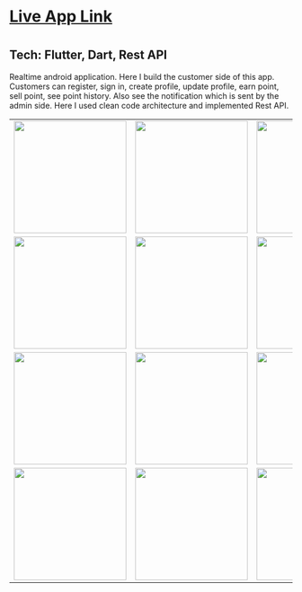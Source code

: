 <h1><a href = "https://play.google.com/store/apps/details?id=com.unnoti.unnoti">Live App Link</a><h1>
<h2>Tech: Flutter, Dart, Rest API</h2>
<p>Realtime android application. Here I build the customer side of this app. Customers can register, sign in, create profile, update profile, earn point, sell point, see point history. Also see the notification which is sent by the admin side. Here I used clean code architecture and implemented Rest API.</p>


<table>
  <tr>
    <td align="center"><img src="https://github.com/kafi015/Unnoti/assets/85091859/e1c371c6-7085-4d6b-a7df-7dd482c6d3a6" width="200" /></td>
    <td align="center"><img src="https://github.com/kafi015/Unnoti/assets/85091859/a76cf3c6-b988-4e01-9af7-d92f5ba4fc8d" width="200" /></td>
    <td align="center"><img src="https://github.com/kafi015/Unnoti/assets/85091859/16bbab87-2358-43f1-a80d-b2809bbdeb95" width="200" /></td>
    <td align="center"><img src="https://github.com/kafi015/Unnoti/assets/85091859/81e74ca3-99e4-4c2f-a762-483085ead47f" width="200" /></td>
    <td align="center"><img src="https://github.com/kafi015/Unnoti/assets/85091859/bb06b5fb-f08c-4c0f-908c-b10a4af136e8" width="200" /></td>
  </tr>
  <tr>
    <td align="center"><img src="https://github.com/kafi015/Unnoti/assets/85091859/350c74eb-260b-477f-bf8f-85eb0429ce40" width="200" /></td>
    <td align="center"><img src="https://github.com/kafi015/Unnoti/assets/85091859/e7478976-1ced-421e-b11d-308fa4267e24" width="200" /></td>
    <td align="center"><img src="https://github.com/kafi015/Unnoti/assets/85091859/3d3c7114-0ad6-4145-b819-5cf7f9645ca0" width="200" /></td>
    <td align="center"><img src="https://github.com/kafi015/Unnoti/assets/85091859/6cf9ced6-aa34-49f4-9e5f-3d66ca8c4141" width="200" /></td>
    <td align="center"><img src="https://github.com/kafi015/Unnoti/assets/85091859/790b04e4-e758-41bc-9283-9dec4848bdac" width="200" /></td>
  </tr>
  <tr>
    <td align="center"><img src="https://github.com/kafi015/Unnoti/assets/85091859/b855f847-89b7-4a6a-9d78-da20169beefb" width="200" /></td>
    <td align="center"><img src="https://github.com/kafi015/Unnoti/assets/85091859/e85f912e-f567-433b-8885-61f0992b8d21" width="200" /></td>
    <td align="center"><img src="https://github.com/kafi015/Unnoti/assets/85091859/61846787-b5fe-492c-bedd-8d99c20ec4d4" width="200" /></td>
    <td align="center"><img src="https://github.com/kafi015/Unnoti/assets/85091859/73b13c61-7ba1-4fed-9c4b-3b2c8d714766" width="200" /></td>
    <td align="center"><img src="https://github.com/kafi015/Unnoti/assets/85091859/b9ad8d58-230e-49e2-b090-09d02391883c" width="200" /></td>
  </tr>
  <tr>
    <td align="center"><img src="https://github.com/kafi015/Unnoti/assets/85091859/6a35ada5-24a1-40c7-8901-26537da73194" width="200" /></td>
    <td align="center"><img src="https://github.com/kafi015/Unnoti/assets/85091859/564a741d-fec8-4672-8bb1-366a0b51e5d3" width="200" /></td>
    <td align="center"><img src="https://github.com/kafi015/Unnoti/assets/85091859/058cea9a-0efe-4efc-928e-d46ed86f852f" width="200" /></td>
  
  </tr>
</table>
